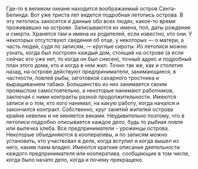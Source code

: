 Где-то в великом океане находится воображаемый остров Санта-Белинда. Вот уже триста лет ведется подробная летопись острова. В эту летопись заносятся и данные обо всех людях, какое-то время проживавших на острове. Записываются их имена, пол, даты рождения и смерти. Хранятся там и имена их родителей, если известно, кто они. У некоторых отсутствуют сведения об отце, у некоторых — о матери, а часть людей, судя по записям, — круглые сироты. Из летописи можно узнать, когда был построен каждый дом, стоящий на острове (а если сейчас его уже нет, то когда он был снесен), точный адрес и подробный план этого дома, кто и когда в нем жил. 
Точно так же, как и столетия назад, на острове действуют предприниматели, занимающиеся, в частности, ловлей рыбы, заготовкой сахарного тростника и выращиванием табака. Большинство из них занимается своим промыслом самостоятельно, а некоторые нанимают работников, заключая с ними контракты разной продолжительности. Имеются записи и о том, кто кого нанимал, на какую работу, когда начался и закончился контракт. 
Собственно, круг занятий жителей острова крайне невелик и не меняется веками. Неудивительно поэтому, что в летописи подробно описывается каждое дело, будь то рыбная ловля или выпечка хлеба. Все предприниматели - уроженцы острова. Некоторые объединяются в кооперативы, и по записям можно установить, кто участвовал в деле, когда вступил и когда вышел из него, каким паем владел. Имеются краткие описания деятельности каждого предпринимателя или кооператива, сообщающие в том числе, когда было начато дело, когда и почему прекращено. 
